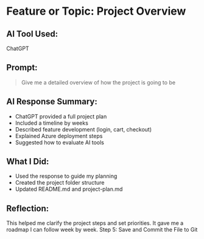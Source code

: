# Feature or Topic: Project Overview

## AI Tool Used:
ChatGPT

## Prompt:
> Give me a detailed overview of how the project is going to be

## AI Response Summary:
- ChatGPT provided a full project plan
- Included a timeline by weeks
- Described feature development (login, cart, checkout)
- Explained Azure deployment steps
- Suggested how to evaluate AI tools

## What I Did:
- Used the response to guide my planning
- Created the project folder structure
- Updated README.md and project-plan.md

## Reflection:
This helped me clarify the project steps and set priorities. It gave me a roadmap I can follow week by week.
Step 5: Save and Commit the File to Git